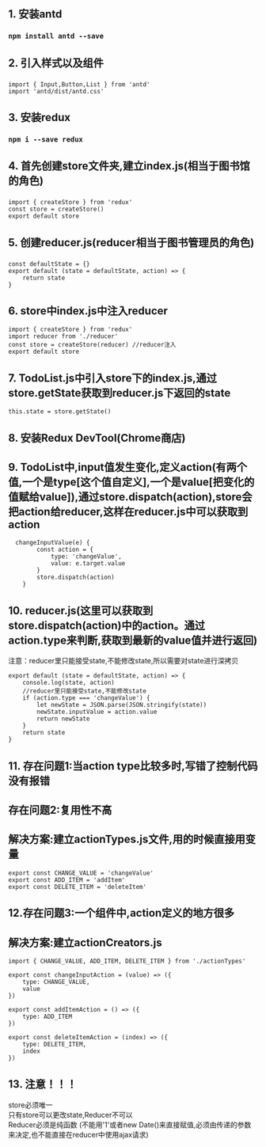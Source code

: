 

## 1. 安装antd

### `npm install antd --save`

## 2. 引入样式以及组件

### 
```
import { Input,Button,List } from 'antd'
import 'antd/dist/antd.css'
```

## 3. 安装redux

### `npm i --save redux`

## 4. 首先创建store文件夹,建立index.js(相当于图书馆的角色)

### 
```
import { createStore } from 'redux'
const store = createStore()
export default store
```

## 5. 创建reducer.js(reducer相当于图书管理员的角色)

### 
```
const defaultState = {}
export default (state = defaultState, action) => {
    return state
}
```

## 6. store中index.js中注入reducer

```
import { createStore } from 'redux'
import reducer from './reducer'
const store = createStore(reducer) //reducer注入
export default store
```

## 7. TodoList.js中引入store下的index.js,通过store.getState获取到reducer.js下返回的state

```
this.state = store.getState()
```

## 8. 安装Redux DevTool(Chrome商店)

## 9. TodoList中,input值发生变化,定义action(有两个值,一个是type[这个值自定义],一个是value[把变化的值赋给value]),通过store.dispatch(action),store会把action给reducer,这样在reducer.js中可以获取到action

```
  changeInputValue(e) {
        const action = {
            type: 'changeValue',
            value: e.target.value
        }
        store.dispatch(action)
    }

```
## 10. reducer.js(这里可以获取到store.dispatch(action)中的action。通过action.type来判断,获取到最新的value值并进行返回)
注意：reducer里只能接受state,不能修改state,所以需要对state进行深拷贝

```
export default (state = defaultState, action) => {
    console.log(state, action)
    //reducer里只能接受state,不能修改state
    if (action.type === 'changeValue') {
        let newState = JSON.parse(JSON.stringify(state))
        newState.inputValue = action.value
        return newState
    }
    return state
}
```

## 11. 存在问题1:当action type比较多时,写错了控制代码没有报错<br>
## 存在问题2:复用性不高 <br>
## 解决方案:建立actionTypes.js文件,用的时候直接用变量
```
export const CHANGE_VALUE = 'changeValue'
export const ADD_ITEM = 'addItem'
export const DELETE_ITEM = 'deleteItem'
```

## 12.存在问题3:一个组件中,action定义的地方很多
## 解决方案:建立actionCreators.js
```
import { CHANGE_VALUE, ADD_ITEM, DELETE_ITEM } from './actionTypes'

export const changeInputAction = (value) => ({
    type: CHANGE_VALUE,
    value
})

export const addItemAction = () => ({
    type: ADD_ITEM
})

export const deleteItemAction = (index) => ({
    type: DELETE_ITEM,
    index
})

```

## 13. 注意！！！
store必须唯一 <br>
只有store可以更改state,Reducer不可以 <br>
Reducer必须是纯函数 (不能用'1'或者new Date()来直接赋值,必须由传递的参数来决定,也不能直接在reducer中使用ajax请求)